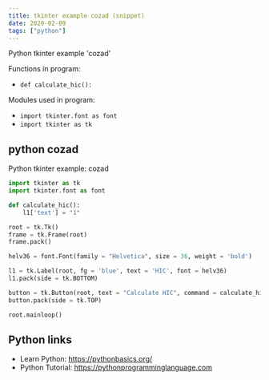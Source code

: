 ```yaml
---
title: tkinter example cozad (snippet)
date: 2020-02-09
tags: ["python"]
---
```

Python tkinter example 'cozad'

Functions in program: 
* `def calculate_hic():`

Modules used in program: 
* `import tkinter.font as font`
* `import tkinter as tk`

## python cozad

Python tkinter example: cozad

```python
import tkinter as tk
import tkinter.font as font

def calculate_hic():
    l1['text'] = "1"

root = tk.Tk()
frame = tk.Frame(root)
frame.pack()

helv36 = font.Font(family = "Helvetica", size = 36, weight = 'bold')

l1 = tk.Label(root, fg = 'blue', text = 'HIC', font = helv36)
l1.pack(side = tk.BOTTOM)

button = tk.Button(root, text = "Calculate HIC", command = calculate_hic, activebackground = 'orange', relief = tk.RAISED, borderwidth = 5, font = helv36)
button.pack(side = tk.TOP)

root.mainloop()

```

## Python links

- Learn Python: https://pythonbasics.org/
- Python Tutorial: https://pythonprogramminglanguage.com
